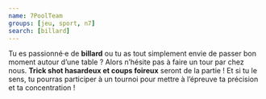 ```yaml
---
name: 7PoolTeam
groups: [jeu, sport, n7]
search: [billard]
---
```

Tu es passionné·e de **billard** ou tu as tout simplement envie de passer bon moment autour d’une table ? Alors n’hésite pas à faire un tour par chez nous. **Trick shot hasardeux et coups foireux** seront de la partie ! Et si tu le sens, tu pourras participer à un tournoi pour mettre à l’épreuve ta précision et ta concentration !
